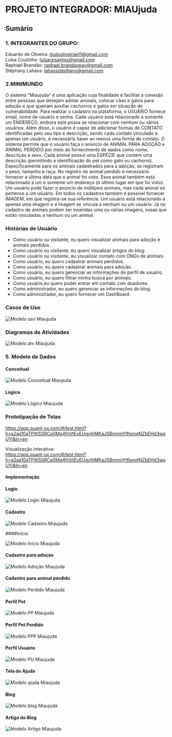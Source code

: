 # PROJETO INTEGRADOR:  MIAUjuda

## Sumário

### 1. INTEGRANTES DO GRUPO: <br>
Eduardo de Oliveira: duduoliveirae11@gmail.com <br>
Luísa Coutinho: luisacpsantos@gmail.com <br>
Raphael Brandão: raphael.brandaopay@gmail.com <br>
Stéphany Lahass: lahassstephany@gmail.com

### 2.MINIMUNDO <br>

O sistema “Miaujuda” é uma aplicação cuja finalidade é facilitar a conexão entre pessoas que desejam adotar animais, colocar cães e gatos para adoção e que queiram auxiliar cachorros e gatos em situação de vulnerabilidade.
Para realizar o cadastro na plataforma, o USUÁRIO fornece email, nome de usuário e senha. Cada usuário está relacionado a somente um ENDEREÇO, embora este possa se relacionar com nenhum ou vários usuários. Além disso, o usuário é capaz de adicionar formas de CONTATO identificadas pelo seu tipo e descrição, sendo cada contato vinculado a apenas um usuário, é necessário haver ao menos uma forma de contato. 
O sistema permite que o usuário faça o anúncio de ANIMAL PARA ADOÇÃO e ANIMAL PERDIDO por meio do fornecimento de dados como nome, descrição e sexo. Cada animal possui uma ESPÉCIE que contém uma descrição (permitindo a identificação do pet como gato ou cachorro). Especificamente para os animais cadastrados para a adoção, se registram o peso, tamanho e raça. No registro de animal perdido é necessário fornecer a última data que o animal foi visto. Esse animal também está relacionado a um e somente um endereço (o último lugar em que foi visto). Um usuário pode fazer o anúncio de múltiplos animais, mas cada animal só pertence a um usuário. 
Em todos os cadastros também é possível fornecer IMAGEM, em que registra-se sua referência. Um usuário está relacionado a apenas uma imagem e a imagem se vincula a nenhum ou um usuário. Já no cadastro de animais podem ser inseridas uma ou várias imagens, essas que estão vinculadas a nenhum ou um animal.



 
 
### Histórias de Usuário

* Como usuário ou visitante, eu quero visualizar animais para adoção e animais perdidos.<br>
* Como usuário ou visitante, eu quero visualizar artigos do blog.<br>
* Como usuário ou visitante, eu visualizar contato com ONGs de animais.<br>
* Como usuário, eu quero cadastrar animais perdidos.<br>
* Como usuário, eu quero cadastrar animais para adoção.<br>
* Como usuário, eu quero gerenciar as informações do perfil de usuário.<br>
* Como usuário, eu quero filtrar minha busca por animais.<br>
* Como usuário,eu quero poder entrar em contato com doadores.<br>
* Como administrador, eu quero gerenciar as informações do blog.<br>
* Como administrador, eu quero fornecer um DashBoard.<br>


### Casos de Uso


![Modelo uso Miaujuda](https://github.com/ProjetoIntegradorPets/MIAUjuda/blob/main/docs/img/Caso_de_uso.png?raw=true "Modelo uso")


### Diagramas de Atividades

![Modelo atv Miaujuda](https://github.com/ProjetoIntegradorPets/MIAUjuda/blob/main/docs/img/atv.png?raw=true "Modelo atv")




### 5. Modelo de Dados<br>


#### Conceitual<br>
![Modelo Conceitual Miaujuda](https://github.com/ProjetoIntegradorPets/MIAUjuda/blob/main/docs/img/miaujuda_conceitual_3110.png?raw=true "Modelo Conceitual")
      

#### Lógico<br>
![Modelo Lógico Miaujuda](https://github.com/ProjetoIntegradorPets/MIAUjuda/blob/main/docs/img/miaujuda_logico_3110.png?raw=true "Modelo Lógico")

### Prototipação de Telas<br>

 https://app.quant-ux.com/#/test.html?h=a2aa10aTPWSSRCa0Mq4fnVtEvEUgylhMKaJSBnmmYIflxnotNZbEHd3wqUYi&ln=en

Visualização interativa:<br>
https://app.quant-ux.com/#/test.html?h=a2aa10aTPWSSRCa0Mq4fnVtEvEUgylhMKaJSBnmmYIflxnotNZbEHd3wqUYi&ln=en
      
#### Implementação<br>

#### Login<br>

![Modelo Login Miaujuda](https://github.com/ProjetoIntegradorPets/MIAUjuda/blob/main/docs/img/Login.jfif?raw=true "Modelo Login")

#### Cadastro<br>

![Modelo Cadastro Miaujuda](https://github.com/ProjetoIntegradorPets/MIAUjuda/blob/main/docs/img/Cadastro.jfif?raw=true "Modelo Cadastro")

####Início<br>

![Modelo Início Miaujuda](https://github.com/ProjetoIntegradorPets/MIAUjuda/blob/main/docs/img/Início.jfif?raw=true "Modelo Início")

#### Cadastro para adoção<br>

![Modelo Adoção Miaujuda](https://github.com/ProjetoIntegradorPets/MIAUjuda/blob/main/docs/img/Adoção.jfif?raw=true "Modelo Adoção")

#### Cadastro para animal perdido<br>

![Modelo Perdido Miaujuda](https://github.com/ProjetoIntegradorPets/MIAUjuda/blob/main/docs/img/Perdido.jfif?raw=true "Modelo Perdido")

#### Perfil Pet<br>

![Modelo PP Miaujuda](https://github.com/ProjetoIntegradorPets/MIAUjuda/blob/main/docs/img/PP.jfif?raw=true "Modelo PP")

#### Perfil Pet Perdido<br>

![Modelo PPP Miaujuda](https://github.com/ProjetoIntegradorPets/MIAUjuda/blob/main/docs/img/PPP.jfif?raw=true "Modelo PPP")

#### Perfil Usuário<br>

![Modelo PU Miaujuda](https://github.com/ProjetoIntegradorPets/MIAUjuda/blob/main/docs/img/PU.jfif?raw=true "Modelo PU")

#### Tela de Ajuda<br>

![Modelo ajuda Miaujuda](https://github.com/ProjetoIntegradorPets/MIAUjuda/blob/main/docs/img/ajuda.jfif?raw=true "Modelo ajuda")

#### Blog<br>

![Modelo blog Miaujuda](https://github.com/ProjetoIntegradorPets/MIAUjuda/blob/main/docs/img/blog.jfif?raw=true "Modelo blog")

#### Artigo de Blog<br>

![Modelo Artigo Miaujuda](https://github.com/ProjetoIntegradorPets/MIAUjuda/blob/main/docs/img/Artigo.jfif?raw=true "Modelo Artigo")

